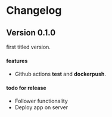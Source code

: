 # Changelog

## Version 0.1.0

first titled version.

#### features
- Github actions **test** and **dockerpush**.

#### todo for release
- Follower functionality
- Deploy app on server